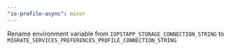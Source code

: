 ```yaml
---
"io-profile-async": minor
---
```


Rename environment variable from `IOPSTAPP_STORAGE_CONNECTION_STRING` to `MIGRATE_SERVICES_PREFERENCES_PROFILE_CONNECTION_STRING`
